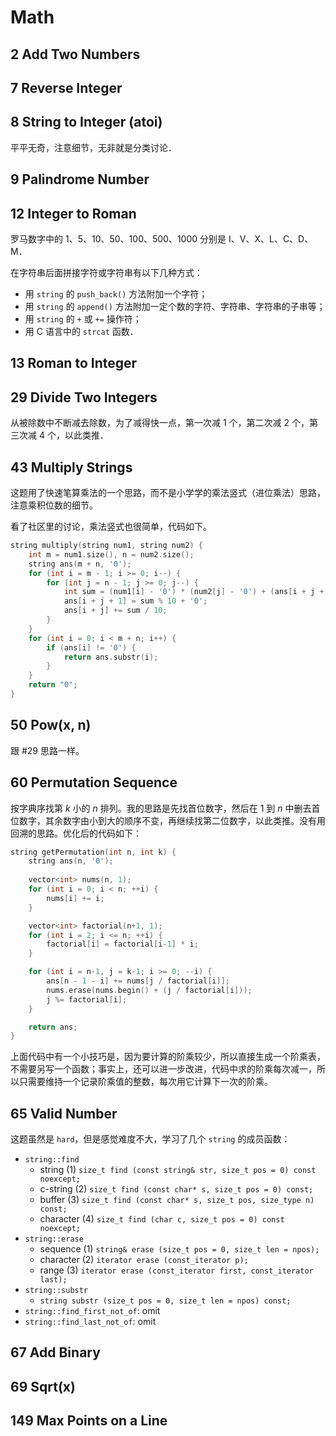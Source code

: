 # Math

## 2 Add Two Numbers

## 7 Reverse Integer

## 8 String to Integer (atoi)

平平无奇，注意细节，无非就是分类讨论．

## 9 Palindrome Number

## 12 Integer to Roman

罗马数字中的 1、5、10、50、100、500、1000 分别是 I、V、X、L、C、D、M．

在字符串后面拼接字符或字符串有以下几种方式：
- 用 `string` 的 `push_back()` 方法附加一个字符；
- 用 `string` 的 `append()` 方法附加一定个数的字符、字符串、字符串的子串等；
- 用 `string` 的 `+` 或 `+=` 操作符；
- 用 C 语言中的 `strcat` 函数．

## 13 Roman to Integer

## 29 Divide Two Integers

从被除数中不断减去除数，为了减得快一点，第一次减 1 个，第二次减 2 个，第三次减 4 个，以此类推．

## 43 Multiply Strings

这题用了快速笔算乘法的一个思路，而不是小学学的乘法竖式（进位乘法）思路，注意乘积位数的细节。

看了社区里的讨论，乘法竖式也很简单，代码如下。

```c++
string multiply(string num1, string num2) {
    int m = num1.size(), n = num2.size();
    string ans(m + n, '0');
    for (int i = m - 1; i >= 0; i--) {
        for (int j = n - 1; j >= 0; j--) {
            int sum = (num1[i] - '0') * (num2[j] - '0') + (ans[i + j + 1] - '0');
            ans[i + j + 1] = sum % 10 + '0';
            ans[i + j] += sum / 10;
        }
    }
    for (int i = 0; i < m + n; i++) {
        if (ans[i] != '0') {
            return ans.substr(i);
        }
    }
    return "0";
}
```

## 50 Pow(x, n)

跟 #29 思路一样。

## 60 Permutation Sequence

按字典序找第 $k$ 小的 $n$ 排列。我的思路是先找首位数字，然后在 $1$ 到 $n$ 中删去首位数字，其余数字由小到大的顺序不变，再继续找第二位数字，以此类推。没有用回溯的思路。优化后的代码如下：

```c++
string getPermutation(int n, int k) {
    string ans(n, '0');
    
    vector<int> nums(n, 1);
    for (int i = 0; i < n; ++i) {
        nums[i] += i;
    }

    vector<int> factorial(n+1, 1);
    for (int i = 2; i <= n; ++i) {
        factorial[i] = factorial[i-1] * i;
    }

    for (int i = n-1, j = k-1; i >= 0; --i) {
        ans[n - 1 - i] += nums[j / factorial[i]];
        nums.erase(nums.begin() + (j / factorial[i]));
        j %= factorial[i];
    }

    return ans;
}
```

上面代码中有一个小技巧是，因为要计算的阶乘较少，所以直接生成一个阶乘表，不需要另写一个函数；事实上，还可以进一步改进，代码中求的阶乘每次减一，所以只需要维持一个记录阶乘值的整数，每次用它计算下一次的阶乘。

## 65 Valid Number

这题虽然是 `hard`，但是感觉难度不大，学习了几个 `string` 的成员函数：
- `string::find`
  - string (1)      `size_t find (const string& str, size_t pos = 0) const noexcept;`
  - c-string (2)    `size_t find (const char* s, size_t pos = 0) const;`
  - buffer (3)	    `size_t find (const char* s, size_t pos, size_type n) const;`
  - character (4)	`size_t find (char c, size_t pos = 0) const noexcept;`
- `string::erase`
  - sequence (1)	`string& erase (size_t pos = 0, size_t len = npos);`
  - character (2)	`iterator erase (const_iterator p);`
  - range (3)	    `iterator erase (const_iterator first, const_iterator last);`
- `string::substr`
  - `string substr (size_t pos = 0, size_t len = npos) const;`
- `string::find_first_not_of`: omit
- `string::find_last_not_of`: omit

## 67 Add Binary

## 69 Sqrt(x)

## 149 Max Points on a Line